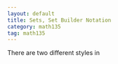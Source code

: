 ```yaml
---
layout: default
title: Sets, Set Builder Notation
category: math135
tag: math135
---
```


There are two different styles in 

